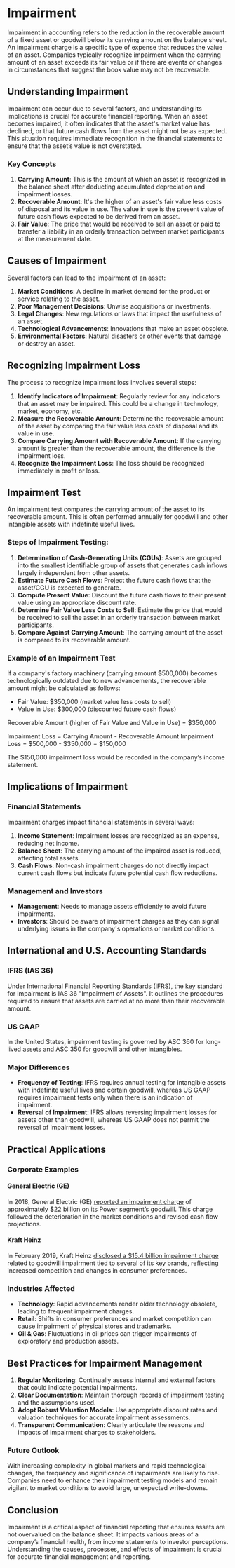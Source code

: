 # Impairment

Impairment in accounting refers to the reduction in the recoverable amount of a fixed asset or goodwill below its carrying amount on the balance sheet. An impairment charge is a specific type of expense that reduces the value of an asset. Companies typically recognize impairment when the carrying amount of an asset exceeds its fair value or if there are events or changes in circumstances that suggest the book value may not be recoverable.

## Understanding Impairment

Impairment can occur due to several factors, and understanding its implications is crucial for accurate financial reporting. When an asset becomes impaired, it often indicates that the asset's market value has declined, or that future cash flows from the asset might not be as expected. This situation requires immediate recognition in the financial statements to ensure that the asset’s value is not overstated.

### Key Concepts

1. **Carrying Amount**: This is the amount at which an asset is recognized in the balance sheet after deducting accumulated depreciation and impairment losses.
2. **Recoverable Amount**: It's the higher of an asset's fair value less costs of disposal and its value in use. The value in use is the present value of future cash flows expected to be derived from an asset.
3. **Fair Value**: The price that would be received to sell an asset or paid to transfer a liability in an orderly transaction between market participants at the measurement date.

## Causes of Impairment

Several factors can lead to the impairment of an asset:

1. **Market Conditions**: A decline in market demand for the product or service relating to the asset.
2. **Poor Management Decisions**: Unwise acquisitions or investments.
3. **Legal Changes**: New regulations or laws that impact the usefulness of an asset.
4. **Technological Advancements**: Innovations that make an asset obsolete.
5. **Environmental Factors**: Natural disasters or other events that damage or destroy an asset.
   
## Recognizing Impairment Loss

The process to recognize impairment loss involves several steps:

1. **Identify Indicators of Impairment**: Regularly review for any indicators that an asset may be impaired. This could be a change in technology, market, economy, etc.
2. **Measure the Recoverable Amount**: Determine the recoverable amount of the asset by comparing the fair value less costs of disposal and its value in use.
3. **Compare Carrying Amount with Recoverable Amount**: If the carrying amount is greater than the recoverable amount, the difference is the impairment loss.
4. **Recognize the Impairment Loss**: The loss should be recognized immediately in profit or loss.

## Impairment Test

An impairment test compares the carrying amount of the asset to its recoverable amount. This is often performed annually for goodwill and other intangible assets with indefinite useful lives.

### Steps of Impairment Testing:

1. **Determination of Cash-Generating Units (CGUs)**: Assets are grouped into the smallest identifiable group of assets that generates cash inflows largely independent from other assets.
2. **Estimate Future Cash Flows**: Project the future cash flows that the asset/CGU is expected to generate.
3. **Compute Present Value**: Discount the future cash flows to their present value using an appropriate discount rate.
4. **Determine Fair Value Less Costs to Sell**: Estimate the price that would be received to sell the asset in an orderly transaction between market participants.
5. **Compare Against Carrying Amount**: The carrying amount of the asset is compared to its recoverable amount.

### Example of an Impairment Test

If a company's factory machinery (carrying amount $500,000) becomes technologically outdated due to new advancements, the recoverable amount might be calculated as follows:

- Fair Value: $350,000 (market value less costs to sell)
- Value in Use: $300,000 (discounted future cash flows)

Recoverable Amount (higher of Fair Value and Value in Use) = $350,000

Impairment Loss = Carrying Amount - Recoverable Amount
Impairment Loss = $500,000 - $350,000 = $150,000

The $150,000 impairment loss would be recorded in the company’s income statement.

## Implications of Impairment

### Financial Statements

Impairment charges impact financial statements in several ways:

1. **Income Statement**: Impairment losses are recognized as an expense, reducing net income.
2. **Balance Sheet**: The carrying amount of the impaired asset is reduced, affecting total assets.
3. **Cash Flows**: Non-cash impairment charges do not directly impact current cash flows but indicate future potential cash flow reductions.

### Management and Investors

- **Management**: Needs to manage assets efficiently to avoid future impairments.
- **Investors**: Should be aware of impairment charges as they can signal underlying issues in the company's operations or market conditions.

## International and U.S. Accounting Standards

### IFRS (IAS 36)

Under International Financial Reporting Standards (IFRS), the key standard for impairment is IAS 36 "Impairment of Assets". It outlines the procedures required to ensure that assets are carried at no more than their recoverable amount.

### US GAAP

In the United States, impairment testing is governed by ASC 360 for long-lived assets and ASC 350 for goodwill and other intangibles.

### Major Differences

- **Frequency of Testing**: IFRS requires annual testing for intangible assets with indefinite useful lives and certain goodwill, whereas US GAAP requires impairment tests only when there is an indication of impairment.
- **Reversal of Impairment**: IFRS allows reversing impairment losses for assets other than goodwill, whereas US GAAP does not permit the reversal of impairment losses.

## Practical Applications

### Corporate Examples

#### General Electric (GE)

In 2018, General Electric (GE) [reported an impairment charge](https://www.ge.com/reports/general-electric-reports-2018-restructuring/) of approximately $22 billion on its Power segment’s goodwill. This charge followed the deterioration in the market conditions and revised cash flow projections.

#### Kraft Heinz

In February 2019, Kraft Heinz [disclosed a $15.4 billion impairment charge](https://www.kraftheinzcompany.com/news/KraftHeinzReportsFourthQuarterandFullYear2018Results.html) related to goodwill impairment tied to several of its key brands, reflecting increased competition and changes in consumer preferences.

### Industries Affected

- **Technology**: Rapid advancements render older technology obsolete, leading to frequent impairment charges.
- **Retail**: Shifts in consumer preferences and market competition can cause impairment of physical stores and trademarks.
- **Oil & Gas**: Fluctuations in oil prices can trigger impairments of exploratory and production assets.

## Best Practices for Impairment Management

1. **Regular Monitoring**: Continually assess internal and external factors that could indicate potential impairments.
2. **Clear Documentation**: Maintain thorough records of impairment testing and the assumptions used.
3. **Adopt Robust Valuation Models**: Use appropriate discount rates and valuation techniques for accurate impairment assessments.
4. **Transparent Communication**: Clearly articulate the reasons and impacts of impairment charges to stakeholders.

### Future Outlook

With increasing complexity in global markets and rapid technological changes, the frequency and significance of impairments are likely to rise. Companies need to enhance their impairment testing models and remain vigilant to market conditions to avoid large, unexpected write-downs.

## Conclusion

Impairment is a critical aspect of financial reporting that ensures assets are not overvalued on the balance sheet. It impacts various areas of a company’s financial health, from income statements to investor perceptions. Understanding the causes, processes, and effects of impairment is crucial for accurate financial management and reporting.